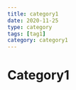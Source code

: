 ```yaml
---
title: category1
date: 2020-11-25
type: category
tags: [tag1]
category: category1
---
```


# Category1